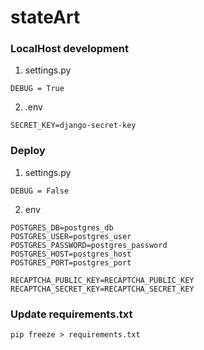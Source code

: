 ﻿# stateArt

### LocalHost development
1. settings.py
```
DEBUG = True
```
2. .env
```
SECRET_KEY=django-secret-key
```
### Deploy
1. settings.py
```
DEBUG = False
```
2. env
```
POSTGRES_DB=postgres_db
POSTGRES_USER=postgres_user
POSTGRES_PASSWORD=postgres_password
POSTGRES_HOST=postgres_host
POSTGRES_PORT=postgres_port

RECAPTCHA_PUBLIC_KEY=RECAPTCHA_PUBLIC_KEY
RECAPTCHA_SECRET_KEY=RECAPTCHA_SECRET_KEY
```


### Update requirements.txt
```
pip freeze > requirements.txt
```


